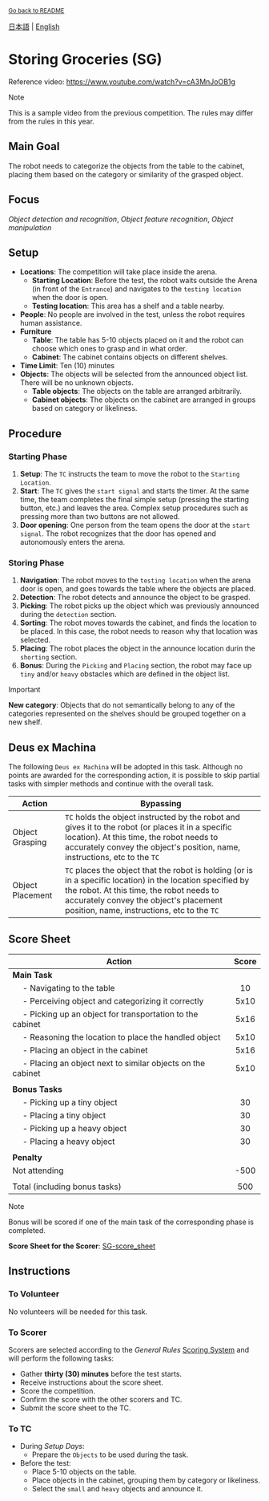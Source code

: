 <sub>[Go back to README](../../README_en.md)</sub>

[日本語](./sg_ja.md) | [English](./sg_en.md) 

# Storing Groceries (SG)

Reference video: https://www.youtube.com/watch?v=cA3MnJoOB1g

> [!NOTE]
> This is a sample video from the previous competition. The rules may differ from the rules in this year.


## Main Goal

The robot needs to categorize the objects from the table to the cabinet, placing them based on the category or similarity of the grasped object.


## Focus
*Object detection and recognition*, *Object feature recognition*, *Object manipulation*

## Setup

- **Locations**: The competition will take place inside the arena.
  - **Starting Location**: Before the test, the robot waits outside the Arena (in front of the `Entrance`) and navigates to the `testing location` when the door is open.
  - **Testing location**: This area has a shelf and a table nearby.
- **People**: No people are involved in the test, unless the robot requires human assistance.
- **Furniture**
  - **Table**: The table has 5-10 objects placed on it and the robot can choose which ones to grasp and in what order.
  <!-- On small tables, objects will be added as the robot frees up space. -->
  - **Cabinet**: The cabinet contains objects on different shelves.
  <!-- - **Cabinet door**: The cabinet door is open by default, but the team leader can request the door to be closed and score additional points for opening it. If the robot fails to open the door, it must clearly state this and request the referee to open it. -->
- **Time Limit**: Ten (10) minutes
- **Objects**: The objects will be selected from the announced object list. There will be no unknown objects.
  - **Table objects**: The objects on the table are arranged arbitrarily.
  - **Cabinet objects**: The objects on the cabinet are arranged in groups based on category or likeliness.

## Procedure

### Starting Phase

1. **Setup**: The `TC` instructs the team to move the robot to the `Starting Location`.
2. **Start**: The `TC` gives the `start signal` and starts the timer. At the same time, the team completes the final simple setup (pressing the starting button, etc.) and leaves the area. Complex setup procedures such as pressing more than two buttons are not allowed.
3. **Door opening**: One person from the team opens the door at the `start signal`. The robot recognizes that the door has opened and autonomously enters the arena.

### Storing Phase

1. **Navigation**: The robot moves to the `testing location` when the arena door is open, and goes towards the table where the objects are placed.
2. **Detection**: The robot detects and announce the object to be grasped.
3. **Picking**: The robot picks up the object which was previously announced during the `detection` section.
4. **Sorting**: The robot moves towards the cabinet, and finds the location to be placed. In this case, the robot needs to reason why that location was selected.
5. **Placing**: The robot places the object in the announce location durin the `shorting` section.
6. **Bonus**: During the `Picking` and `Placing` section, the robot may face up `tiny` and/or `heavy` obstacles which are defined in the object list.

> [!IMPORTANT]
**New category**: Objects that do not semantically belong to any of the categories represented on the shelves should be grouped together on a new shelf.


## Deus ex Machina

The following `Deus ex Machina` will be adopted in this task.
Although no points are awarded for the corresponding action, it is possible to skip partial tasks with simpler methods and continue with the overall task.

| Action | Bypassing |
| --- | --- |
| Object Grasping | `TC` holds the object instructed by the robot and gives it to the robot (or places it in a specific location). At this time, the robot needs to accurately convey the object's position, name, instructions, etc to the `TC` |
| Object Placement | `TC` places the object that the robot is holding (or is in a specific location) in the location specified by the robot. At this time, the robot needs to accurately convey the object's placement position, name, instructions, etc to the `TC` |


## Score Sheet

| Action | Score |
| --- | :---: |
| **Main Task** |  |
| &emsp; - Navigating to the table                                  | 10 |
| &emsp; - Perceiving object and categorizing it correctly          | 5x10 |
| &emsp; - Picking up an object for transportation to the cabinet   | 5x16 |
| &emsp; - Reasoning the location to place the handled object       | 5x10 |
| &emsp; - Placing an object in the cabinet                         | 5x16 |
| &emsp; - Placing an object next to similar objects on the cabinet | 5x10 |
|  |  |
| **Bonus Tasks** |  |
| &emsp; - Picking up a tiny object  | 30 |
| &emsp; - Placing a tiny object     | 30 |
| &emsp; - Picking up a heavy object | 30 |
| &emsp; - Placing a heavy object    | 30 |
|  |  |
| **Penalty** |  |
| Not attending | -500 |
|  |  |
| Total (including bonus tasks) | 500 |

> [!NOTE]
> Bonus will be scored if one of the main task of the corresponding phase is completed.

<!-- **Score Sheet for the Scorer**: (TBD)SG-score_sheet -->
**Score Sheet for the Scorer**: [SG-score_sheet](./doc/iHR-C3_SG-score_sheet.pdf)

## Instructions

### To Volunteer

No volunteers will be needed for this task.

### To Scorer

Scorers are selected according to the *General Rules* [Scoring System](./grr_en.md#scoring-system) and will perform the following tasks:

- Gather **thirty (30) minutes** before the test starts.
- Receive instructions about the score sheet.
- Score the competition.
- Confirm the score with the other scorers and TC.
- Submit the score sheet to the TC.

### To TC

- During *Setup Days*:
  - Prepare the `Objects` to be used during the task.
- Before the test:
  - Place 5-10 objects on the table.
  - Place objects in the cabinet, grouping them by category or likeliness.
  - Select the `small` and `heavy` objects and announce it.
